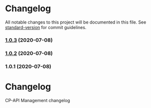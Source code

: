 # Changelog

All notable changes to this project will be documented in this file. See [standard-version](https://github.com/conventional-changelog/standard-version) for commit guidelines.

### [1.0.3](https://github-api.mcvl-engineering.com/vocalink-portal/cp-api-management/compare/v1.0.2...v1.0.3) (2020-07-08)

### [1.0.2](https://github-api.mcvl-engineering.com/vocalink-portal/cp-api-management/compare/v1.0.1...v1.0.2) (2020-07-08)

### 1.0.1 (2020-07-08)

# Changelog

CP-API Management changelog
